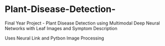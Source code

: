 # Plant-Disease-Detection-
Final Year Project - Plant Disease Detection using Multimodal Deep Neural Networks with Leaf Images and Symptom Description

Uses Neural Link and Pytbon Image Processing 

